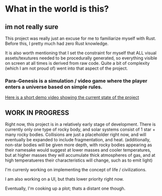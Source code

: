 # What in the world is this?

## im not really sure
This project was really just an excuse for me to familiarize myself with Rust. Before this, I pretty much had zero Rust knowledge. 

It is also worth mentioning that I set the constraint for myself that ALL visual assets/texutures needed to be procedurally generated, so everything visible on screen at all times is derived from raw code. Quite a bit of complexity (which I am not proud of) went into that aspect of the project.

### Para-Genesis is a simulation / video game where the player enters a universe based on simple rules.
[Here is a short demo video showing the current state of the project](https://youtu.be/uQxHSmJJbrA)
## WORK IN PROGRESS
Right now, this project is in a relatively early stage of development. There is currently only one type of rocky body, and solar systems consist of 1 star + many rocky bodies. Collisions are just a placeholder right now, and will eventually be expanded to include fragmentation, and heat. (additionally, non-star bodies will be given more depth, with rocky bodies appearing as their namesake would suggest at lower masses and cooler temperatures, but at higher masses they will accumulate thick atmospheres of gas, and at high temperatueres their characteristics will change, such as to emit light)

I'm currenly working on implementing the concept of life / civilizations.

I am also working on a UI, but thats lower priority right now.

Eventually, I'm cooking up a plot; thats a distant one though. 
